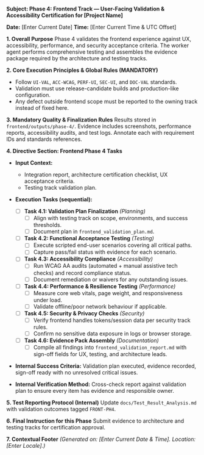 **Subject: Phase 4: Frontend Track — User-Facing Validation & Accessibility Certification for [Project Name]**

**Date:** [Enter Current Date]
**Time:** [Enter Current Time & UTC Offset]

**1. Overall Purpose**
Phase 4 validates the frontend experience against UX, accessibility, performance, and security acceptance criteria. The worker agent performs comprehensive testing and assembles the evidence package required by the architecture and testing tracks.

**2. Core Execution Principles & Global Rules (MANDATORY)**
* Follow `UI-VAL`, `ACC-WCAG`, `PERF-UI`, `SEC-UI`, and `DOC-VAL` standards.
* Validation must use release-candidate builds and production-like configuration.
* Any defect outside frontend scope must be reported to the owning track instead of fixed here.

**3. Mandatory Quality & Finalization Rules**
Results stored in `frontend/outputs/phase-4/`. Evidence includes screenshots, performance reports, accessibility audits, and test logs. Annotate each with requirement IDs and standards references.

**4. Directive Section: Frontend Phase 4 Tasks**
* **Input Context:**
    * Integration report, architecture certification checklist, UX acceptance criteria.
    * Testing track validation plan.

* **Execution Tasks (sequential):**
    - [ ] **Task 4.1: Validation Plan Finalization** *(Planning)*
        - [ ] Align with testing track on scope, environments, and success thresholds.
        - [ ] Document plan in `frontend_validation_plan.md`.
    - [ ] **Task 4.2: Functional Acceptance Testing** *(Testing)*
        - [ ] Execute scripted end-user scenarios covering all critical paths.
        - [ ] Capture pass/fail status with evidence for each scenario.
    - [ ] **Task 4.3: Accessibility Compliance** *(Accessibility)*
        - [ ] Run WCAG AA audits (automated + manual assistive tech checks) and record compliance status.
        - [ ] Document remediation or waivers for any outstanding issues.
    - [ ] **Task 4.4: Performance & Resilience Testing** *(Performance)*
        - [ ] Measure core web vitals, page weight, and responsiveness under load.
        - [ ] Validate offline/poor network behaviour if applicable.
    - [ ] **Task 4.5: Security & Privacy Checks** *(Security)*
        - [ ] Verify frontend handles tokens/session data per security track rules.
        - [ ] Confirm no sensitive data exposure in logs or browser storage.
    - [ ] **Task 4.6: Evidence Pack Assembly** *(Documentation)*
        - [ ] Compile all findings into `frontend_validation_report.md` with sign-off fields for UX, testing, and architecture leads.

* **Internal Success Criteria:** Validation plan executed, evidence recorded, sign-off ready with no unresolved critical issues.
* **Internal Verification Method:** Cross-check report against validation plan to ensure every item has evidence and responsible owner.

**5. Test Reporting Protocol (Internal)**
Update `docs/Test_Result_Analysis.md` with validation outcomes tagged `FRONT-PH4`.

**6. Final Instruction for this Phase**
Submit evidence to architecture and testing tracks for certification approval.

**7. Contextual Footer**
*(Generated on: [Enter Current Date & Time]. Location: [Enter Locale].)*
